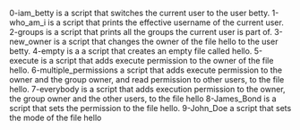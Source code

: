 0-iam_betty is a script that switches the current user to the user betty.
1-who_am_i is a script that prints the effective username of the current user.
2-groups is a script that prints all the groups the current user is part of.
3-new_owner is a script that changes the owner of the file hello to the user betty.
4-empty is a a script that creates an empty file called hello.
5-execute is a script that adds execute permission to the owner of the file hello.
6-multiple_permissions a script that adds execute permission to the owner and the group owner, and read permission to other users, to the file hello.
7-everybody is a script that adds execution permission to the owner, the group owner and the other users, to the file hello
8-James_Bond is a script that sets the permission to the file hello.
9-John_Doe a script that sets the mode of the file hello
